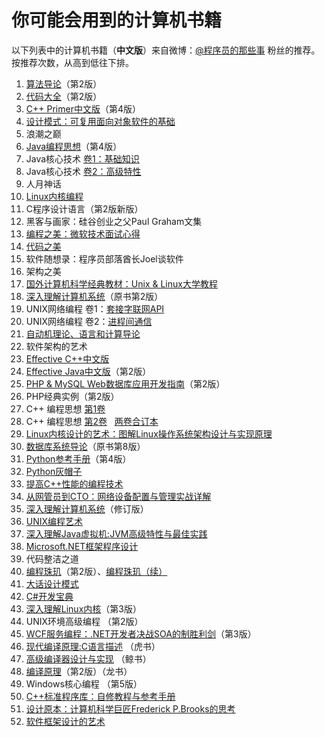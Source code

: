 # 你可能会用到的计算机书籍

以下列表中的计算机书籍（**中文版**）来自微博：[@程序员的那些事](http://weibo.com/2093492691) 粉丝的推荐。按推荐次数，从高到低往下排。

1. [算法导论](http://www.amazon.cn/gp/product/B0011BVTRK/ref=as_li_qf_sp_asin_il_tl?ie=UTF8&tag=vastwork-23&linkCode=as2&camp=536&creative=3200&creativeASIN=B0011BVTRK)（第2版）
2. [代码大全](http://www.amazon.cn/gp/product/B0011BYWL0/ref=as_li_qf_sp_asin_il_tl?ie=UTF8&tag=vastwork-23&linkCode=as2&camp=536&creative=3200&creativeASIN=B0011BYWL0)（第2版）
3. [C++ Primer中文版](http://www.amazon.cn/gp/product/B00114DX08/ref=as_li_qf_sp_asin_il_tl?ie=UTF8&tag=vastwork-23&linkCode=as2&camp=536&creative=3200&creativeASIN=B00114DX08)（第4版）
4. [设计模式：可复用面向对象软件的基础](http://www.amazon.cn/gp/product/B001130JN8/ref=as_li_qf_sp_asin_il_tl?ie=UTF8&tag=vastwork-23&linkCode=as2&camp=536&creative=3200&creativeASIN=B001130JN8)
5. 浪潮之巅
6. [Java编程思想](http://www.amazon.cn/gp/product/B0011F7WU4/ref=as_li_qf_sp_asin_il_tl?ie=UTF8&tag=vastwork-23&linkCode=as2&camp=536&creative=3200&creativeASIN=B0011F7WU4)（第4版）
7. Java核心技术 [卷1：基础知识](http://www.amazon.cn/gp/product/B001CLR5FY/ref=as_li_qf_sp_asin_il_tl?ie=UTF8&tag=vastwork-23&linkCode=as2&camp=536&creative=3200&creativeASIN=B001CLR5FY)
8. Java核心技术 [卷2：高级特性](http://www.amazon.cn/gp/product/B001O2SP2S/ref=as_li_qf_sp_asin_il_tl?ie=UTF8&tag=vastwork-23&linkCode=as2&camp=536&creative=3200&creativeASIN=B001O2SP2S)
9. 人月神话
10. [Linux内核编程](http://www.amazon.cn/gp/product/B0053F6XGW/ref=as_li_qf_sp_asin_il_tl?ie=UTF8&tag=vastwork-23&linkCode=as2&camp=536&creative=3200&creativeASIN=B0053F6XGW)
11. C程序设计语言（第2版新版）
12. 黑客与画家：硅谷创业之父Paul Graham文集
13. [编程之美：微软技术面试心得](http://www.amazon.cn/gp/product/B0016K8XGQ/ref=as_li_qf_sp_asin_il_tl?ie=UTF8&tag=vastwork-23&linkCode=as2&camp=536&creative=3200&creativeASIN=B0016K8XGQ)
14. [代码之美](http://www.amazon.cn/gp/product/B001GIOPPG/ref=as_li_qf_sp_asin_il_tl?ie=UTF8&tag=vastwork-23&linkCode=as2&camp=536&creative=3200&creativeASIN=B001GIOPPG)
15. 软件随想录：程序员部落酋长Joel谈软件
16. 架构之美
17. [国外计算机科学经典教材：Unix & Linux大学教程](http://www.amazon.cn/gp/product/B00359FJUY/ref=as_li_qf_sp_asin_il_tl?ie=UTF8&tag=vastwork-23&linkCode=as2&camp=536&creative=3200&creativeASIN=B00359FJUY)
18. [深入理解计算机系统](http://www.amazon.cn/gp/product/B004BJ18KM/ref=as_li_qf_sp_asin_il_tl?ie=UTF8&tag=vastwork-23&linkCode=as2&camp=536&creative=3200&creativeASIN=B004BJ18KM)（原书第2版）
19. UNIX网络编程 卷1：[套接字联网API](http://www.amazon.cn/gp/product/B003SWP8XG/ref=as_li_qf_sp_asin_il_tl?ie=UTF8&tag=vastwork-23&linkCode=as2&camp=536&creative=3200&creativeASIN=B003SWP8XG)
20. UNIX网络编程 卷2：[进程间通信](http://www.amazon.cn/gp/product/B003URY2XQ/ref=as_li_qf_sp_asin_il_tl?ie=UTF8&tag=vastwork-23&linkCode=as2&camp=536&creative=3200&creativeASIN=B003URY2XQ)
21. [自动机理论、语言和计算导论](http://www.amazon.cn/gp/product/B001DUGC6M/ref=as_li_qf_sp_asin_il_tl?ie=UTF8&tag=vastwork-23&linkCode=as2&camp=536&creative=3200&creativeASIN=B001DUGC6M)
22. 软件架构的艺术
23. [Effective C++中文版](http://www.amazon.cn/gp/product/B001130D9I/ref=as_li_qf_sp_asin_il_tl?ie=UTF8&tag=vastwork-23&linkCode=as2&camp=536&creative=3200&creativeASIN=B001130D9I)
24. [Effective Java中文版](http://www.amazon.cn/gp/product/B001PTGR52/ref=as_li_qf_sp_asin_il_tl?ie=UTF8&tag=vastwork-23&linkCode=as2&camp=536&creative=3200&creativeASIN=B001PTGR52)（第2版）
25. [PHP & MySQL Web数据库应用开发指南](http://www.amazon.cn/gp/product/B0011CGI3O/ref=as_li_qf_sp_asin_il_tl?ie=UTF8&tag=vastwork-23&linkCode=as2&camp=536&creative=3200&creativeASIN=B0011CGI3O)（第2版）
26. PHP经典实例（第2版）
27. C++ 编程思想 [第1卷](http://www.amazon.cn/gp/product/B00119J7N0/ref=as_li_qf_sp_asin_il_tl?ie=UTF8&tag=vastwork-23&linkCode=as2&camp=536&creative=3200&creativeASIN=B00119J7N0)
28. C++ 编程思想 [第2卷](http://www.amazon.cn/gp/product/B00116CZ82/ref=as_li_qf_sp_asin_il_tl?ie=UTF8&tag=vastwork-23&linkCode=as2&camp=536&creative=3200&creativeASIN=B00116CZ82)   [两卷合订本](http://www.amazon.cn/gp/product/B005CFUQR0/ref=as_li_qf_sp_asin_il_tl?ie=UTF8&tag=vastwork-23&linkCode=as2&camp=536&creative=3200&creativeASIN=B005CFUQR0)
29. [Linux内核设计的艺术：图解Linux操作系统架构设计与实现原理](http://www.amazon.cn/gp/product/B0053WMHHO/ref=as_li_qf_sp_asin_il_tl?ie=UTF8&tag=vastwork-23&linkCode=as2&camp=536&creative=3200&creativeASIN=B0053WMHHO)
30. [数据库系统导论](http://www.amazon.cn/gp/product/B0011F9JBE/ref=as_li_qf_sp_asin_il_tl?ie=UTF8&tag=vastwork-23&linkCode=as2&camp=536&creative=3200&creativeASIN=B0011F9JBE)（原书第8版）
31. [Python参考手册](http://www.amazon.cn/gp/product/B004H0784U/ref=as_li_qf_sp_asin_il_tl?ie=UTF8&tag=vastwork-23&linkCode=as2&camp=536&creative=3200&creativeASIN=B004H0784U)（第4版）
32. [Python灰帽子](http://www.amazon.cn/gp/product/B004S76ZOG/ref=as_li_qf_sp_asin_il_tl?ie=UTF8&tag=vastwork-23&linkCode=as2&camp=536&creative=3200&creativeASIN=B004S76ZOG)
33. [提高C++性能的编程技术](http://www.amazon.cn/gp/product/B004S76ZV4/ref=as_li_qf_sp_asin_il_tl?ie=UTF8&tag=vastwork-23&linkCode=as2&camp=536&creative=3200&creativeASIN=B004S76ZV4)
34. [从网管员到CTO：网络设备配置与管理实战详解](http://www.amazon.cn/gp/product/B003EO9500/ref=as_li_qf_sp_asin_il_tl?ie=UTF8&tag=vastwork-23&linkCode=as2&camp=536&creative=3200&creativeASIN=B003EO9500)
35. [深入理解计算机系统](http://www.amazon.cn/gp/product/B004BJ18KM/ref=as_li_qf_sp_asin_il_tl?ie=UTF8&tag=vastwork-23&linkCode=as2&camp=536&creative=3200&creativeASIN=B004BJ18KM)（修订版）
36. [UNIX编程艺术](http://www.amazon.cn/gp/product/B0050CRP0Q/ref=as_li_qf_sp_asin_il_tl?ie=UTF8&tag=vastwork-23&linkCode=as2&camp=536&creative=3200&creativeASIN=B0050CRP0Q)
37. [深入理解Java虚拟机:JVM高级特性与最佳实践](http://www.amazon.cn/gp/product/B0058FLC22/ref=as_li_qf_sp_asin_il_tl?ie=UTF8&tag=vastwork-23&linkCode=as2&camp=536&creative=3200&creativeASIN=B0058FLC22)
38. [Microsoft.NET框架程序设计](http://click.union.360buy.com/JdClick/?unionId=16231&to=http://book.360buy.com/10154515.html)
39. 代码整洁之道
40. [编程珠玑](http://www.amazon.cn/gp/product/B001GNBZFE/ref=as_li_qf_sp_asin_il_tl?ie=UTF8&tag=vastwork-23&linkCode=as2&camp=536&creative=3200&creativeASIN=B001GNBZFE)（第2版）、[编程珠玑（续）](http://www.amazon.cn/gp/product/B004ZWBW5G/ref=as_li_qf_sp_asin_il_tl?ie=UTF8&tag=vastwork-23&linkCode=as2&camp=536&creative=3200&creativeASIN=B004ZWBW5G)
41. [大话设计模式](http://www.amazon.cn/gp/product/B0011FHN5S/ref=as_li_qf_sp_asin_il_tl?ie=UTF8&tag=vastwork-23&linkCode=as2&camp=536&creative=3200&creativeASIN=B0011FHN5S)
42. [C#开发宝典](http://www.amazon.cn/gp/product/B0046W4KEK/ref=as_li_qf_sp_asin_il_tl?ie=UTF8&tag=vastwork-23&linkCode=as2&camp=536&creative=3200&creativeASIN=B0046W4KEK)
43. [深入理解Linux内核](http://www.amazon.cn/gp/product/B0011F5RYM/ref=as_li_qf_sp_asin_il_tl?ie=UTF8&tag=vastwork-23&linkCode=as2&camp=536&creative=3200&creativeASIN=B0011F5RYM)（第3版）
44. UNIX环境高级编程 （第2版）
45. [WCF服务编程：.NET开发者决战SOA的制胜利剑](http://www.amazon.cn/gp/product/B00554SNOQ/ref=as_li_qf_sp_asin_il_tl?ie=UTF8&tag=vastwork-23&linkCode=as2&camp=536&creative=3200&creativeASIN=B00554SNOQ)（第3版）
46. [现代编译原理:C语言描述](http://click.union.360buy.com/JdClick/?unionId=16231&to=http://book.360buy.com/10137693.html) （虎书）
47. [高级编译器设计与实现](http://www.amazon.cn/mn/detailApp/ref=as_li_qf_sp_asin_tl?_encoding=UTF8&tag=vastwork-23&linkCode=as2&asin=B0011AUVX4&camp=536&creative=3200&creativeASIN=B0011AUVX4) （鲸书）
48. [编译原理](http://www.amazon.cn/gp/product/B001NGO85I/ref=as_li_qf_sp_asin_il_tl?ie=UTF8&tag=vastwork-23&linkCode=as2&camp=536&creative=3200&creativeASIN=B001NGO85I)（第2版）（龙书）
49. Windows核心编程 （第5版）
50. [C++标准程序库：自修教程与参考手册](http://www.amazon.cn/gp/product/B0011BDOM8/ref=as_li_qf_sp_asin_il_tl?ie=UTF8&tag=vastwork-23&linkCode=as2&camp=536&creative=3200&creativeASIN=B0011BDOM8)
51. [设计原本：计算机科学巨匠Frederick P.Brooks的思考](http://www.amazon.cn/gp/product/B004NG95WQ/ref=as_li_qf_sp_asin_il_tl?ie=UTF8&tag=vastwork-23&linkCode=as2&camp=536&creative=3200&creativeASIN=B004NG95WQ)
52. [软件框架设计的艺术](http://www.amazon.cn/gp/product/B004TGPJAM/ref=as_li_qf_sp_asin_il_tl?ie=UTF8&tag=vastwork-23&linkCode=as2&camp=536&creative=3200&creativeASIN=B004TGPJAM)
